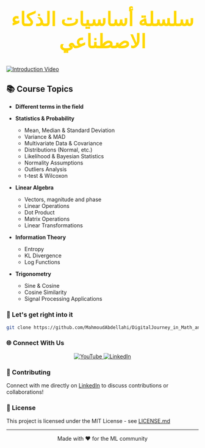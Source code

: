 <div style="text-align: center; margin: 30px 0;">
 <h1 style="font-family: Amiri; font-size: 50px; font-weight: 700; color: #FFD700; direction: rtl;">سلسلة أساسيات الذكاء الاصطناعي</h1>
</div>

[![Introduction Video](https://i.postimg.cc/RhGq3qmW/thumbnail.png)](https://www.youtube.com/watch?v=7eq2wQ3nRQ0)

## 📚 Course Topics

- **Different terms in the field**
- **Statistics & Probability**

  - Mean, Median & Standard Deviation
  - Variance & MAD
  - Multivariate Data & Covariance
  - Distributions (Normal, etc.)
  - Likelihood & Bayesian Statistics
  - Normality Assumptions
  - Outliers Analysis
  - t-test & Wilcoxon

- **Linear Algebra**

  - Vectors, magnitude and phase
  - Linear Operations
  - Dot Product
  - Matrix Operations
  - Linear Transformations

- **Information Theory**

  - Entropy
  - KL Divergence
  - Log Functions

- **Trigonometry**
  - Sine & Cosine
  - Cosine Similarity
  - Signal Processing Applications

### 🚀 Let's get right into it

```bash
git clone https://github.com/MahmoudAbdellahi/DigitalJourney_in_Math_and_AI
```

### 🌐 Connect With Us

<div align="center">
  <a href="https://lnkd.in/ec4Gkkbv">
    <img src="https://img.shields.io/badge/YouTube-Subscribe-red?style=for-the-badge&logo=youtube" alt="YouTube">
  </a>
  <a href="https://lnkd.in/e5gU6jva">
    <img src="https://img.shields.io/badge/LinkedIn-Follow-blue?style=for-the-badge&logo=linkedin" alt="LinkedIn">
  </a>
</div>

### 🤝 Contributing

Connect with me directly on [LinkedIn](https://www.linkedin.com/in/mahmoud-eid-abdelhafez-abdellahi-5bb81110b/) to discuss contributions or collaborations!

### 📝 License

This project is licensed under the MIT License - see [LICENSE.md](LICENSE.md)

---

<div align="center">
  <p>Made with ❤️ for the ML community</p>
</div>
